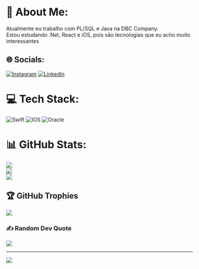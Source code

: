 # 💫 About Me:
Atualmente eu trabalho com PL/SQL e Java na DBC Company.<br>Estou estudando .Net, React e iOS, pois são tecnologias que eu acho muito interessantes


## 🌐 Socials:
[![Instagram](https://img.shields.io/badge/Instagram-%23E4405F.svg?logo=Instagram&logoColor=white)](https://instagram.com/wagnerr_) [![LinkedIn](https://img.shields.io/badge/LinkedIn-%230077B5.svg?logo=linkedin&logoColor=white)](https://linkedin.com/in/wagner-rodrigues92) 

# 💻 Tech Stack:
![Swift](https://img.shields.io/badge/swift-F54A2A?style=for-the-badge&logo=swift&logoColor=white) ![IOS](https://img.shields.io/badge/IOS-%2320232a.svg?style=for-the-badge&logo=apple&logoColor=white) ![Oracle](https://img.shields.io/badge/Oracle-F80000?style=for-the-badge&logo=oracle&logoColor=white)
# 📊 GitHub Stats:
![](https://github-readme-stats.vercel.app/api?username=wagnerr92&theme=dark&hide_border=false&include_all_commits=false&count_private=false)<br/>
![](https://github-readme-streak-stats.herokuapp.com/?user=wagnerr92&theme=dark&hide_border=false)<br/>
![](https://github-readme-stats.vercel.app/api/top-langs/?username=wagnerr92&theme=dark&hide_border=false&include_all_commits=false&count_private=false&layout=compact)

## 🏆 GitHub Trophies
![](https://github-profile-trophy.vercel.app/?username=wagnerr92&theme=radical&no-frame=false&no-bg=false&margin-w=4)

### ✍️ Random Dev Quote
![](https://quotes-github-readme.vercel.app/api?type=horizontal&theme=radical)

---
[![](https://visitcount.itsvg.in/api?id=wagnerr92&icon=0&color=0)](https://visitcount.itsvg.in)

<!-- Proudly created with GPRM ( https://gprm.itsvg.in ) -->
